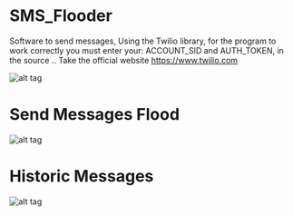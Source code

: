 # SMS_Flooder
Software to send messages, Using the Twilio library, for the program to work correctly you must enter your: ACCOUNT_SID and AUTH_TOKEN, in the source .. Take the official website https://www.twilio.com

![alt tag](http://imgur.com/U9CjvmJ.jpg)

# Send Messages Flood
![alt tag](http://imgur.com/QCGjDNj.jpg)

# Historic Messages
![alt tag](http://imgur.com/UtrK9zd.jpg)
